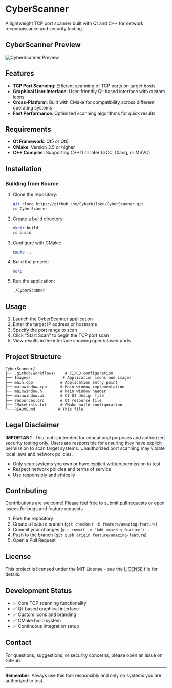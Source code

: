 # CyberScanner

A lightweight TCP port scanner built with Qt and C++ for network reconnaissance and security testing.

## CyberScanner Preview

![CyberScanner Preview](https://github.com/user-attachments/assets/37e3f3f1-4877-4f72-947a-a9e3b837c322)


## Features

- **TCP Port Scanning**: Efficient scanning of TCP ports on target hosts
- **Graphical User Interface**: User-friendly Qt-based interface with custom icons
- **Cross-Platform**: Built with CMake for compatibility across different operating systems
- **Fast Performance**: Optimized scanning algorithms for quick results

## Requirements

- **Qt Framework**: Qt5 or Qt6
- **CMake**: Version 3.5 or higher
- **C++ Compiler**: Supporting C++11 or later (GCC, Clang, or MSVC)

## Installation

### Building from Source

1. Clone the repository:
   ```bash
   git clone https://github.com/CyberNilsen/CyberScanner.git
   cd CyberScanner
   ```

2. Create a build directory:
   ```bash
   mkdir build
   cd build
   ```

3. Configure with CMake:
   ```bash
   cmake ..
   ```

4. Build the project:
   ```bash
   make
   ```

5. Run the application:
   ```bash
   ./CyberScanner
   ```

## Usage

1. Launch the CyberScanner application
2. Enter the target IP address or hostname
3. Specify the port range to scan
4. Click "Start Scan" to begin the TCP port scan
5. View results in the interface showing open/closed ports

## Project Structure

```
CyberScanner/
├── .github/workflows/    # CI/CD configuration
├── Images/              # Application icons and images
├── main.cpp            # Application entry point
├── mainwindow.cpp      # Main window implementation
├── mainwindow.h        # Main window header
├── mainwindow.ui       # Qt UI design file
├── resources.qrc       # Qt resource file
├── CMakeLists.txt      # CMake build configuration
└── README.md          # This file
```

## Legal Disclaimer

**IMPORTANT**: This tool is intended for educational purposes and authorized security testing only. Users are responsible for ensuring they have explicit permission to scan target systems. Unauthorized port scanning may violate local laws and network policies.

- Only scan systems you own or have explicit written permission to test
- Respect network policies and terms of service
- Use responsibly and ethically

## Contributing

Contributions are welcome! Please feel free to submit pull requests or open issues for bugs and feature requests.

1. Fork the repository
2. Create a feature branch (`git checkout -b feature/amazing-feature`)
3. Commit your changes (`git commit -m 'Add amazing feature'`)
4. Push to the branch (`git push origin feature/amazing-feature`)
5. Open a Pull Request

## License

This project is licensed under the MIT License - see the [LICENSE](LICENSE) file for details.

## Development Status

- ✅ Core TCP scanning functionality
- ✅ Qt-based graphical interface
- ✅ Custom icons and branding
- ✅ CMake build system
- ✅ Continuous integration setup

## Contact

For questions, suggestions, or security concerns, please open an issue on GitHub.

---

**Remember**: Always use this tool responsibly and only on systems you are authorized to test.
